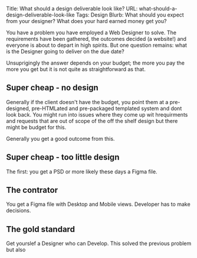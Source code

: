Title: What should a design deliverable look like?
URL: what-should-a-design-deliverable-look-like
Tags: Design
Blurb: What should you expect from your designer? What does your hard earned money get you?

You have a problem you have employed a Web Designer to solve. The requirements have been gathered, the outcomes decided (a website!) and everyone is about to depart in high spirits. But one question remains: what is the Designer going to deliver on the due date?

Unsuprigingly the answer depends on your budget; the more you pay the more you get but it is not quite as straightforward as that.


## Super cheap - no design

Generally if the client doesn't have the budget, you point them at a pre-designed, pre-HTMLated and pre-packaged templated system and dont look back. You might run into issues where they come up wit hrequirments and requests that are out of scope of the off the shelf design but there might be budget for this.

Generally you get a good outcome from this.

## Super cheap - too little design

The first: you get a PSD or more likely these days a Figma file.


## The contrator

You get a Figma file with Desktop and Mobile views.
Developer has to make decisions.

## The gold standard

Get yourslef a Designer who can Develop.
This solved the previous problem but also 
